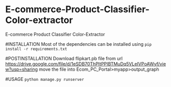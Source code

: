 # E-commerce-Product-Classifier-Color-extractor
E-commerce Product Classifier Color-Extractor

#INSTALLATION
Most of the dependencies can be installed using
`pip install -r requirements.txt`

#POSTINSTALLATION
Download flipkart.pb file from url https://drive.google.com/file/d/1eSDB70ThPItPPIBTMuDq5VLeIVPoAWyf/view?usp=sharing
move the file into Ecom_PC_Portal>myapp>output_graph

#USAGE
`python manage.py runserver`
